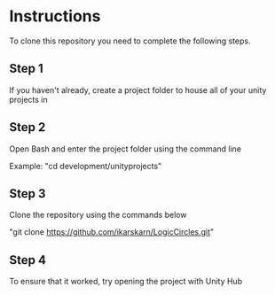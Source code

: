 # Instructions
To clone this repository you need to complete the following steps.

## Step 1
If you haven't already, create a project folder to house all of your unity projects in

## Step 2
Open Bash and enter the project folder using the command line

Example: "cd development/unityprojects"

## Step 3
Clone the repository using the commands below

"git clone https://github.com/ikarskarn/LogicCircles.git"

## Step 4
To ensure that it worked, try opening the project with Unity Hub